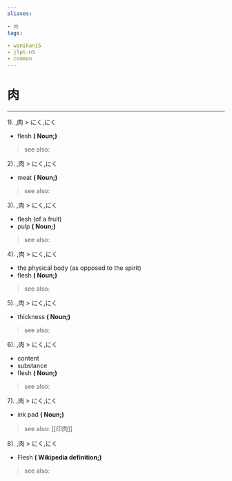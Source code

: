 ```yaml
---
aliases:
    
- 肉
tags:
    
- wanikani5
- jlpt-n5
- common
---
```


# 肉
---
1).
,肉 > にく,にく

- flesh
**( Noun;)**
> see also: 
            
2).
,肉 > にく,にく

- meat
**( Noun;)**
> see also: 
            
3).
,肉 > にく,にく

- flesh (of a fruit)
- pulp
**( Noun;)**
> see also: 
            
4).
,肉 > にく,にく

- the physical body (as opposed to the spirit)
- flesh
**( Noun;)**
> see also: 
            
5).
,肉 > にく,にく

- thickness
**( Noun;)**
> see also: 
            
6).
,肉 > にく,にく

- content
- substance
- flesh
**( Noun;)**
> see also: 
            
7).
,肉 > にく,にく

- ink pad
**( Noun;)**
> see also:  [[印肉]]
            
8).
,肉 > にく,にく

- Flesh
**( Wikipedia definition;)**
> see also: 
            